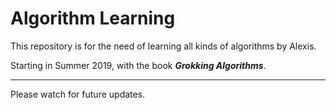# Algorithm Learning
This repository is for the need of learning all kinds of algorithms by Alexis.

Starting in Summer 2019, with the book ***Grokking Algorithms***.

---
Please watch for future updates.
